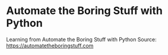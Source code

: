 # Automate the Boring Stuff with Python
Learning from Automate the Boring Stuff with Python
Source: https://automatetheboringstuff.com
